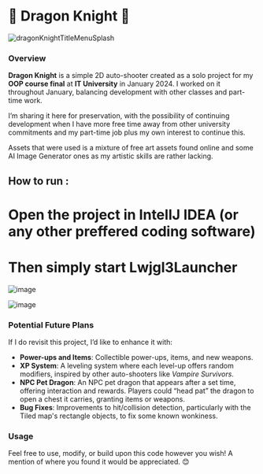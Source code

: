 # 🐉 Dragon Knight 🐉


![dragonKnightTitleMenuSplash](https://github.com/user-attachments/assets/6e5744b9-27e0-41c6-8d87-09ba47e0e71b)

### Overview
**Dragon Knight** is a simple 2D auto-shooter created as a solo project for my **OOP course final** at **IT University** in January 2024. I worked on it throughout January, balancing development with other classes and part-time work.

I’m sharing it here for preservation, with the possibility of continuing development when I have more free time away from other university commitments and my part-time job plus my own interest to continue this.

Assets that were used is a mixture of free art assets found online and some AI Image Generator ones as my artistic skills are rather lacking.

## How to run :
# Open the project in IntellJ IDEA (or any other preffered coding software)
# Then simply start Lwjgl3Launcher

![image](https://github.com/user-attachments/assets/f9b210b4-1493-4240-a1cf-7d9c9d519c82)

![image](https://github.com/user-attachments/assets/70958ae1-eef2-42b8-ae7d-bad1cc953c77)


### Potential Future Plans 
If I do revisit this project, I’d like to enhance it with:
- **Power-ups and Items**: Collectible power-ups, items, and new weapons.
- **XP System**: A leveling system where each level-up offers random modifiers, inspired by other auto-shooters like *Vampire Survivors*.
- **NPC Pet Dragon**: An NPC pet dragon that appears after a set time, offering interaction and rewards. Players could “head pat” the dragon to open a chest it carries, granting items or weapons.
- **Bug Fixes**: Improvements to hit/collision detection, particularly with the Tiled map's rectangle objects, to fix some known wonkiness.

### Usage
Feel free to use, modify, or build upon this code however you wish! A mention of where you found it would be appreciated. 😊
